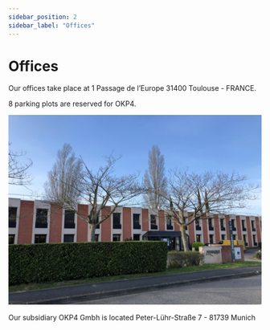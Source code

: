 ```yaml
---
sidebar_position: 2
sidebar_label: "Offices"
---
```


# Offices

Our offices take place at 1 Passage de l’Europe 31400 Toulouse - FRANCE.

8 parking plots are reserved for OKP4.

![OKP4 Office](/img/office-okp4.jpg)

Our subsidiary OKP4 Gmbh is located Peter-Lühr-Straße 7 - 81739 Munich
